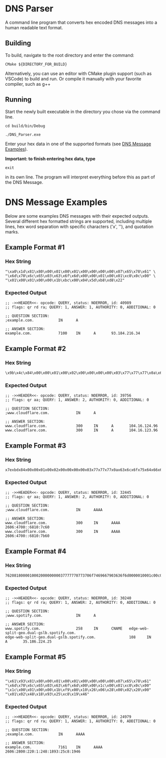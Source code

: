 # **DNS Parser**
A command line program that converts hex encoded DNS messages into a human readable text format.

## Building
To build, navigate to the root directory and enter the command:

`CMake ${DIRECTORY_FOR_BUILD}`

Alternatively, you can use an editor with CMake plugin support (such as VSCode) to build and run. Or compile it manually with your favorite compiler, such as g++

## Running
Start the newly built executable in the directory you chose via the command line.

`cd build/bin/Debug`

`./DNS_Parser.exe`

 Enter your hex data in one of the supported formats (see [DNS Message Examples](#DNS-Message-Examples)).

**Important: to finish entering hex data, type**

 `exit` 

in its own line. The program will interpret everything before this as part of the DNS Message.

# DNS Message Examples

Below are some examples DNS messages with their expected outputs. Several different hex formatted strings are supported, including multiple lines, hex word separation with specific characters ('x', '\'), and quotation marks. 

## Example Format #1
### Hex String
```
"\xa0\x1d\x81\x80\x00\x01\x00\x01\x00\x00\x00\x00\x07\x65\x78\x61" \
"\x6d\x70\x6c\x65\x03\x63\x6f\x6d\x00\x00\x01\x00\x01\xc0\x0c\x00" \
"\x01\x00\x01\x00\x00\x1b\xbc\x00\x04\x5d\xb8\xd8\x22"
```
### Expected Output
```
;; ->>HEADER<<- opcode: QUERY, status: NOERROR, id: 40989
;; flags: qr rd ra; QUERY: 1, ANSWER: 1, AUTHORITY: 0, ADDITIONAL: 0

;; QUESTION SECTION:
;example.com.           IN      A

;; ANSWER SECTION:
example.com.            7100    IN      A       93.184.216.34
```

## Example Format #2
### Hex String
```
\x9b\x4c\x84\x00\x00\x01\x00\x02\x00\x00\x00\x00\x03\x77\x77\x77\x0a\x63\x6c\x6f\x75\x64\x66\x6c\x61\x72\x65\x03\x63\x6f\x6d\x00\x00\x01\x00\x01\xc0\x0c\x00\x01\x00\x01\x00\x00\x01\x2c\x00\x04\x68\x10\x7c\x60\xc0\x0c\x00\x01\x00\x01\x00\x00\x01\x2c\x00\x04\x68\x10\x7b\x60
```
### Expected Output
```
;; ->>HEADER<<- opcode: QUERY, status: NOERROR, id: 39756
;; flags: qr aa; QUERY: 1, ANSWER: 2, AUTHORITY: 0, ADDITIONAL: 0

;; QUESTION SECTION:
;www.cloudflare.com.            IN      A

;; ANSWER SECTION:
www.cloudflare.com.             300     IN      A       104.16.124.96
www.cloudflare.com.             300     IN      A       104.16.123.96
```

## Example Format #3
### Hex String
```
x7exbdx84x00x00x01x00x02x00x00x00x00x03x77x77x77x0ax63x6cx6fx75x64x66x6cx61x72x65x03x63x6fx6dx00x00x1cx00x01xc0x0cx00x1cx00x01x00x00x01x2cx00x10x26x06x47x00x00x00x00x00x00x00x00x00x68x10x7cx60xc0x0cx00x1cx00x01x00x00x01x2cx00x10x26x06x47x00x00x00x00x00x00x00x00x00x68x10x7bx60
```
### Expected Output
```
;; ->>HEADER<<- opcode: QUERY, status: NOERROR, id: 32445
;; flags: qr aa; QUERY: 1, ANSWER: 2, AUTHORITY: 0, ADDITIONAL: 0

;; QUESTION SECTION:
;www.cloudflare.com.            IN      AAAA

;; ANSWER SECTION:
www.cloudflare.com.             300     IN      AAAA    2606:4700::6810:7c60
www.cloudflare.com.             300     IN      AAAA    2606:4700::6810:7b60
```

## Example Format #4
### Hex String
```
762081800001000200000000037777770773706f7469667903636f6d0000010001c00c0005000100000102001f12656467652d7765622d73706c69742d67656f096475616c2d67736c62c010c02d000100010000006c000423bae019
```
### Expected Output
```
;; ->>HEADER<<- opcode: QUERY, status: NOERROR, id: 30240
;; flags: qr rd ra; QUERY: 1, ANSWER: 2, AUTHORITY: 0, ADDITIONAL: 0

;; QUESTION SECTION:
;www.spotify.com.               IN      A

;; ANSWER SECTION:
www.spotify.com.                258     IN      CNAME   edge-web-split-geo.dual-gslb.spotify.com.
edge-web-split-geo.dual-gslb.spotify.com.               108     IN      A       35.186.224.25
```


## Example Format #5
### Hex String
```
"\x61\x93\x81\x80\x00\x01\x00\x01\x00\x00\x00\x00\x07\x65\x78\x61"
"\x6d\x70\x6c\x65\x03\x63\x6f\x6d\x00\x00\x1c\x00\x01\xc0\x0c\x00"
"\x1c\x00\x01\x00\x00\x1b\xf9\x00\x10\x26\x06\x28\x00\x02\x20\x00"
"\x01\x02\x48\x18\x93\x25\xc8\x19\x46"
```
### Expected Output
```
;; ->>HEADER<<- opcode: QUERY, status: NOERROR, id: 24979
;; flags: qr rd ra; QUERY: 1, ANSWER: 1, AUTHORITY: 0, ADDITIONAL: 0

;; QUESTION SECTION:
;example.com.           IN      AAAA

;; ANSWER SECTION:
example.com.            7161    IN      AAAA    2606:2800:220:1:248:1893:25c8:1946
```

